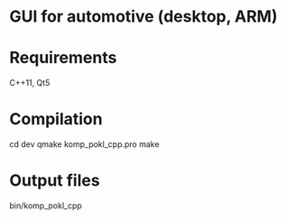 # GUI for automotive (desktop, ARM)

# Requirements
C++11, Qt5

# Compilation
cd dev
qmake komp_pokl_cpp.pro
make 
# Output files
bin/komp_pokl_cpp

